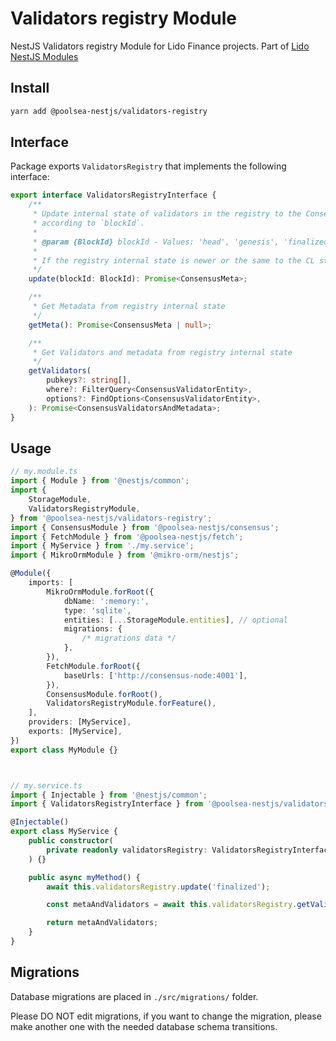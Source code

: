 # Validators registry Module

NestJS Validators registry Module for Lido Finance projects.
Part of [Lido NestJS Modules](https://github.com/lidofinance/lido-nestjs-modules/#readme)

## Install

```bash
yarn add @poolsea-nestjs/validators-registry
```

## Interface

Package exports `ValidatorsRegistry` that implements the following interface:

```typescript
export interface ValidatorsRegistryInterface {
    /**
     * Update internal state of validators in the registry to the Consensus Layer (CL) state
     * according to `blockId`.
     *
     * @param {BlockId} blockId - Values: 'head', 'genesis', 'finalized', <slot>, <hex encoded blockRoot with 0x prefix>
     *
     * If the registry internal state is newer or the same to the CL state - does nothing.
     */
    update(blockId: BlockId): Promise<ConsensusMeta>;

    /**
     * Get Metadata from registry internal state
     */
    getMeta(): Promise<ConsensusMeta | null>;

    /**
     * Get Validators and metadata from registry internal state
     */
    getValidators(
        pubkeys?: string[],
        where?: FilterQuery<ConsensusValidatorEntity>,
        options?: FindOptions<ConsensusValidatorEntity>,
    ): Promise<ConsensusValidatorsAndMetadata>;
}
```

## Usage 

```typescript
// my.module.ts
import { Module } from '@nestjs/common';
import {
    StorageModule,
    ValidatorsRegistryModule,
} from '@poolsea-nestjs/validators-registry';
import { ConsensusModule } from '@poolsea-nestjs/consensus';
import { FetchModule } from '@poolsea-nestjs/fetch';
import { MyService } from './my.service';
import { MikroOrmModule } from '@mikro-orm/nestjs';

@Module({
    imports: [
        MikroOrmModule.forRoot({
            dbName: ':memory:',
            type: 'sqlite',
            entities: [...StorageModule.entities], // optional
            migrations: {
                /* migrations data */
            },
        }),
        FetchModule.forRoot({
            baseUrls: ['http://consensus-node:4001'],
        }),
        ConsensusModule.forRoot(),
        ValidatorsRegistryModule.forFeature(),
    ],
    providers: [MyService],
    exports: [MyService],
})
export class MyModule {}



// my.service.ts
import { Injectable } from '@nestjs/common';
import { ValidatorsRegistryInterface } from '@poolsea-nestjs/validators-registry';

@Injectable()
export class MyService {
    public constructor(
        private readonly validatorsRegistry: ValidatorsRegistryInterface,
    ) {}

    public async myMethod() {
        await this.validatorsRegistry.update('finalized');

        const metaAndValidators = await this.validatorsRegistry.getValidators();

        return metaAndValidators;
    }
}
```

## Migrations

Database migrations are placed in `./src/migrations/` folder.

Please DO NOT edit migrations, if you want to change the migration,
please make another one with the needed database schema transitions.
